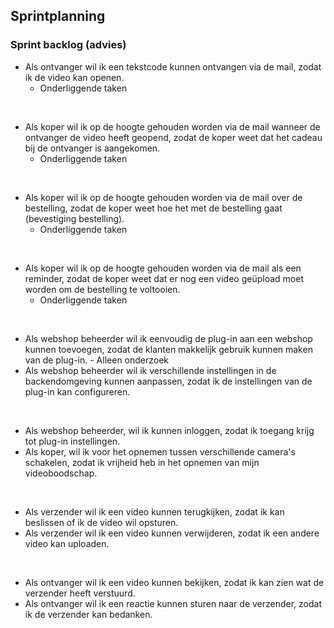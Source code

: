 ## Sprintplanning

### Sprint backlog (advies)
- Als ontvanger wil ik een tekstcode kunnen ontvangen via de mail, zodat ik de video kan openen.
  - Onderliggende taken

<br>

- Als koper wil ik op de hoogte gehouden worden via de mail wanneer de ontvanger de video heeft geopend, zodat de koper weet dat het cadeau bij de ontvanger is aangekomen.
  - Onderliggende taken

<br>

- Als koper wil ik op de hoogte gehouden worden via de mail over de bestelling, zodat de koper weet hoe het met de bestelling gaat (bevestiging bestelling).
  - Onderliggende taken

<br>

- Als koper wil ik op de hoogte gehouden worden via de mail als een reminder, zodat de koper weet dat er nog een video geüpload moet worden om de bestelling te voltooien.
  - Onderliggende taken

<br>

- Als webshop beheerder wil ik eenvoudig de plug-in aan een webshop kunnen toevoegen, zodat de klanten makkelijk gebruik kunnen maken van de plug-in. - Alleen onderzoek
- Als webshop beheerder wil ik verschillende instellingen in de backendomgeving kunnen aanpassen, zodat ik de instellingen van de plug-in kan configureren.

<br>

- Als webshop beheerder, wil ik kunnen inloggen, zodat ik toegang krijg tot plug-in instellingen.
- Als koper, wil ik voor het opnemen tussen verschillende camera's schakelen, zodat ik vrijheid heb in het opnemen van mijn videoboodschap.

<br>

- Als verzender wil ik een video kunnen terugkijken, zodat ik kan beslissen of ik de video wil opsturen.
- Als verzender wil ik een video kunnen verwijderen, zodat ik een andere video kan uploaden.

<br>

- Als ontvanger wil ik een video kunnen bekijken, zodat ik kan zien wat de verzender heeft verstuurd.
- Als ontvanger wil ik een reactie kunnen sturen naar de verzender, zodat ik de verzender kan bedanken.
